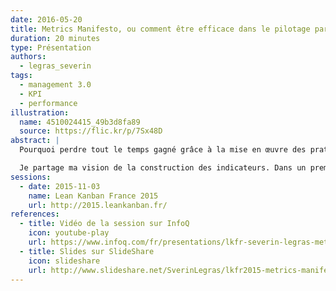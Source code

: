 ```yaml
---
date: 2016-05-20
title: Metrics Manifesto, ou comment être efficace dans le pilotage par les indicateurs
duration: 20 minutes
type: Présentation
authors:
  - legras_severin
tags:
  - management 3.0
  - KPI
  - performance
illustration:
  name: 4510024415_49b3d8fa89
  source: https://flic.kr/p/7Sx48D
abstract: |
  Pourquoi perdre tout le temps gagné grâce à la mise en œuvre des pratiques agiles dans l’élaboration d’un reporting « usine à gaz » ? Ne peut-on pas construire un reporting plus « agile » qui reflète la situation réelle à un instant t et sur lequel la gouvernance peut s’appuyer pour bâtir sa stratégie ? Changeons donc notre culture du reporting pour piloter intelligemment notre activité.

  Je partage ma vision de la construction des indicateurs. Dans un premier temps, je détaille les 10 principes à respecter issus de Management 3.0. Dans la seconde partie, je propose une approche progressive de la construction d'indicateurs de pilotage.
sessions:
  - date: 2015-11-03
    name: Lean Kanban France 2015
    url: http://2015.leankanban.fr/
references:
  - title: Vidéo de la session sur InfoQ
    icon: youtube-play
    url: https://www.infoq.com/fr/presentations/lkfr-severin-legras-metrics-manifesto
  - title: Slides sur SlideShare
    icon: slideshare
    url: http://www.slideshare.net/SverinLegras/lkfr2015-metrics-manifesto
---
```

